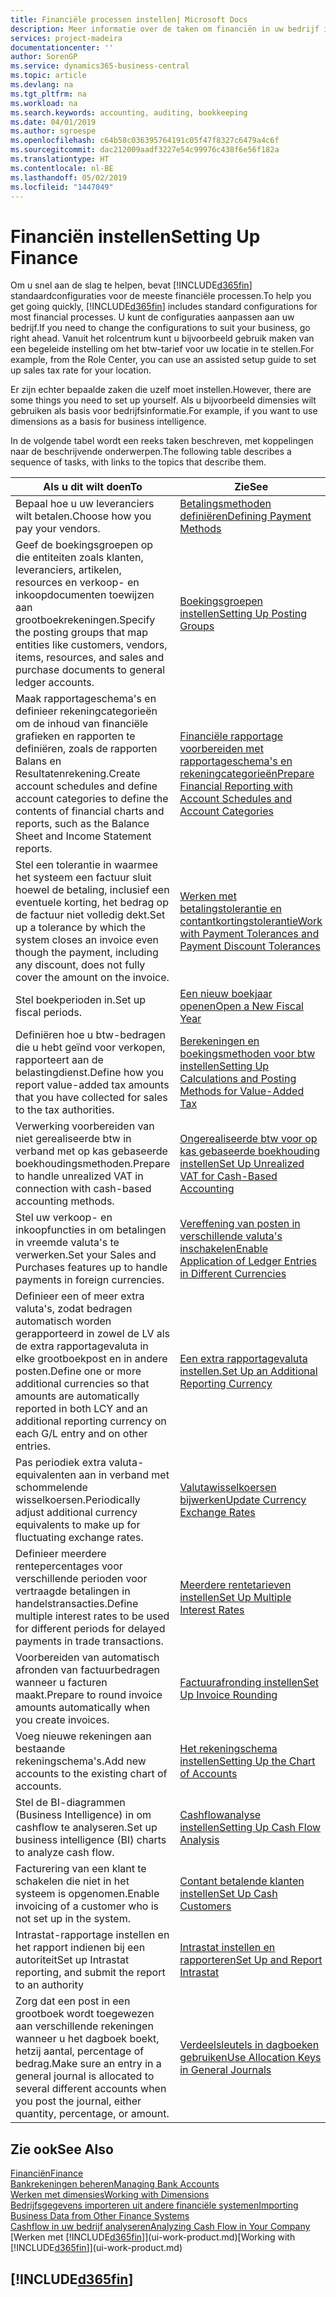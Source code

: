 ```yaml
---
title: Financiële processen instellen| Microsoft Docs
description: Meer informatie over de taken om financiën in uw bedrijf in te stellen voor al uw boekhoudings-, controle- of boekingsbehoeften.
services: project-madeira
documentationcenter: ''
author: SorenGP
ms.service: dynamics365-business-central
ms.topic: article
ms.devlang: na
ms.tgt_pltfrm: na
ms.workload: na
ms.search.keywords: accounting, auditing, bookkeeping
ms.date: 04/01/2019
ms.author: sgroespe
ms.openlocfilehash: c64b58c036395764191c05f47f8327c6479a4c6f
ms.sourcegitcommit: dac212009aadf3227e54c99976c438f6e56f182a
ms.translationtype: HT
ms.contentlocale: nl-BE
ms.lasthandoff: 05/02/2019
ms.locfileid: "1447049"
---
```

# <a name="setting-up-finance"></a><span data-ttu-id="25cb8-103">Financiën instellen</span><span class="sxs-lookup"><span data-stu-id="25cb8-103">Setting Up Finance</span></span>
<span data-ttu-id="25cb8-104">Om u snel aan de slag te helpen, bevat [!INCLUDE[d365fin](includes/d365fin_md.md)] standaardconfiguraties voor de meeste financiële processen.</span><span class="sxs-lookup"><span data-stu-id="25cb8-104">To help you get going quickly, [!INCLUDE[d365fin](includes/d365fin_md.md)] includes standard configurations for most financial processes.</span></span> <span data-ttu-id="25cb8-105">U kunt de configuraties aanpassen aan uw bedrijf.</span><span class="sxs-lookup"><span data-stu-id="25cb8-105">If you need to change the configurations to suit your business, go right ahead.</span></span> <span data-ttu-id="25cb8-106">Vanuit het rolcentrum kunt u bijvoorbeeld gebruik maken van een begeleide instelling om het btw-tarief voor uw locatie in te stellen.</span><span class="sxs-lookup"><span data-stu-id="25cb8-106">For example, from the Role Center, you can use an assisted setup guide to set up sales tax rate for your location.</span></span>  

<span data-ttu-id="25cb8-107">Er zijn echter bepaalde zaken die uzelf moet instellen.</span><span class="sxs-lookup"><span data-stu-id="25cb8-107">However, there are some things you need to set up yourself.</span></span> <span data-ttu-id="25cb8-108">Als u bijvoorbeeld dimensies wilt gebruiken als basis voor bedrijfsinformatie.</span><span class="sxs-lookup"><span data-stu-id="25cb8-108">For example, if you want to use dimensions as a basis for business intelligence.</span></span>  

<span data-ttu-id="25cb8-109">In de volgende tabel wordt een reeks taken beschreven, met koppelingen naar de beschrijvende onderwerpen.</span><span class="sxs-lookup"><span data-stu-id="25cb8-109">The following table describes a sequence of tasks, with links to the topics that describe them.</span></span>

| <span data-ttu-id="25cb8-110">Als u dit wilt doen</span><span class="sxs-lookup"><span data-stu-id="25cb8-110">To</span></span> | <span data-ttu-id="25cb8-111">Zie</span><span class="sxs-lookup"><span data-stu-id="25cb8-111">See</span></span> |
| --- | --- |
| <span data-ttu-id="25cb8-112">Bepaal hoe u uw leveranciers wilt betalen.</span><span class="sxs-lookup"><span data-stu-id="25cb8-112">Choose how you pay your vendors.</span></span> |[<span data-ttu-id="25cb8-113">Betalingsmethoden definiëren</span><span class="sxs-lookup"><span data-stu-id="25cb8-113">Defining Payment Methods</span></span>](finance-payment-methods.md) |
| <span data-ttu-id="25cb8-114">Geef de boekingsgroepen op die entiteiten zoals klanten, leveranciers, artikelen, resources en verkoop- en inkoopdocumenten toewijzen aan grootboekrekeningen.</span><span class="sxs-lookup"><span data-stu-id="25cb8-114">Specify the posting groups that map entities like customers, vendors, items, resources, and sales and purchase documents to general ledger accounts.</span></span> |[<span data-ttu-id="25cb8-115">Boekingsgroepen instellen</span><span class="sxs-lookup"><span data-stu-id="25cb8-115">Setting Up Posting Groups</span></span>](finance-posting-groups.md)|
|<span data-ttu-id="25cb8-116">Maak rapportageschema's en definieer rekeningcategorieën om de inhoud van financiële grafieken en rapporten te definiëren, zoals de rapporten Balans en Resultatenrekening.</span><span class="sxs-lookup"><span data-stu-id="25cb8-116">Create account schedules and define account categories to define the contents of financial charts and reports, such as the Balance Sheet and Income Statement reports.</span></span>|[<span data-ttu-id="25cb8-117">Financiële rapportage voorbereiden met rapportageschema's en rekeningcategorieën</span><span class="sxs-lookup"><span data-stu-id="25cb8-117">Prepare Financial Reporting with Account Schedules and Account Categories</span></span>](bi-how-work-account-schedule.md)|
|<span data-ttu-id="25cb8-118">Stel een tolerantie in waarmee het systeem een factuur sluit hoewel de betaling, inclusief een eventuele korting, het bedrag op de factuur niet volledig dekt.</span><span class="sxs-lookup"><span data-stu-id="25cb8-118">Set up a tolerance by which the system closes an invoice even though the payment, including any discount, does not fully cover the amount on the invoice.</span></span>|[<span data-ttu-id="25cb8-119">Werken met betalingstolerantie en contantkortingstolerantie</span><span class="sxs-lookup"><span data-stu-id="25cb8-119">Work with Payment Tolerances and Payment Discount Tolerances</span></span>](finance-payment-tolerance-and-payment-discount-tolerance.md)|
| <span data-ttu-id="25cb8-120">Stel boekperioden in.</span><span class="sxs-lookup"><span data-stu-id="25cb8-120">Set up fiscal periods.</span></span> |[<span data-ttu-id="25cb8-121">Een nieuw boekjaar openen</span><span class="sxs-lookup"><span data-stu-id="25cb8-121">Open a New Fiscal Year</span></span>](finance-how-open-new-fiscal-year.md) |
| <span data-ttu-id="25cb8-122">Definiëren hoe u btw-bedragen die u hebt geïnd voor verkopen, rapporteert aan de belastingdienst.</span><span class="sxs-lookup"><span data-stu-id="25cb8-122">Define how you report value-added tax amounts that you have collected for sales to the tax authorities.</span></span> |[<span data-ttu-id="25cb8-123">Berekeningen en boekingsmethoden voor btw instellen</span><span class="sxs-lookup"><span data-stu-id="25cb8-123">Setting Up Calculations and Posting Methods for Value-Added Tax</span></span>](finance-setup-vat.md)|
|<span data-ttu-id="25cb8-124">Verwerking voorbereiden van niet gerealiseerde btw in verband met op kas gebaseerde boekhoudingsmethoden.</span><span class="sxs-lookup"><span data-stu-id="25cb8-124">Prepare to handle unrealized VAT in connection with cash-based accounting methods.</span></span>|[<span data-ttu-id="25cb8-125">Ongerealiseerde btw voor op kas gebaseerde boekhouding instellen</span><span class="sxs-lookup"><span data-stu-id="25cb8-125">Set Up Unrealized VAT for Cash-Based Accounting</span></span>](finance-setup-unrealized-vat.md)|
| <span data-ttu-id="25cb8-126">Stel uw verkoop- en inkoopfuncties in om betalingen in vreemde valuta's te verwerken.</span><span class="sxs-lookup"><span data-stu-id="25cb8-126">Set your Sales and Purchases features up to handle payments in foreign currencies.</span></span>|[<span data-ttu-id="25cb8-127">Vereffening van posten in verschillende valuta's inschakelen</span><span class="sxs-lookup"><span data-stu-id="25cb8-127">Enable Application of Ledger Entries in Different Currencies</span></span>](finance-how-enable-application-ledger-entries-different-currencies.md)
|<span data-ttu-id="25cb8-128">Definieer een of meer extra valuta's, zodat bedragen automatisch worden gerapporteerd in zowel de LV als de extra rapportagevaluta in elke grootboekpost en in andere posten.</span><span class="sxs-lookup"><span data-stu-id="25cb8-128">Define one or more additional currencies so that amounts are automatically reported in both LCY and an additional reporting currency on each G/L entry and on other entries.</span></span>|[<span data-ttu-id="25cb8-129">Een extra rapportagevaluta instellen.</span><span class="sxs-lookup"><span data-stu-id="25cb8-129">Set Up an Additional Reporting Currency</span></span>](finance-how-setup-additional-currencies.md)|
|<span data-ttu-id="25cb8-130">Pas periodiek extra valuta-equivalenten aan in verband met schommelende wisselkoersen.</span><span class="sxs-lookup"><span data-stu-id="25cb8-130">Periodically adjust additional currency equivalents to make up for fluctuating exchange rates.</span></span>|[<span data-ttu-id="25cb8-131">Valutawisselkoersen bijwerken</span><span class="sxs-lookup"><span data-stu-id="25cb8-131">Update Currency Exchange Rates</span></span>](finance-how-update-currencies.md)|
|<span data-ttu-id="25cb8-132">Definieer meerdere rentepercentages voor verschillende perioden voor vertraagde betalingen in handelstransacties.</span><span class="sxs-lookup"><span data-stu-id="25cb8-132">Define multiple interest rates to be used for different periods for delayed payments in trade transactions.</span></span>|[<span data-ttu-id="25cb8-133">Meerdere rentetarieven instellen</span><span class="sxs-lookup"><span data-stu-id="25cb8-133">Set Up Multiple Interest Rates</span></span>](finance-how-to-set-up-multiple-interest-rates.md)|
|<span data-ttu-id="25cb8-134">Voorbereiden van automatisch afronden van factuurbedragen wanneer u facturen maakt.</span><span class="sxs-lookup"><span data-stu-id="25cb8-134">Prepare to round invoice amounts automatically when you create invoices.</span></span>|[<span data-ttu-id="25cb8-135">Factuurafronding instellen</span><span class="sxs-lookup"><span data-stu-id="25cb8-135">Set Up Invoice Rounding</span></span>](finance-set-up-invoice-rounding.md)|
| <span data-ttu-id="25cb8-136">Voeg nieuwe rekeningen aan bestaande rekeningschema's.</span><span class="sxs-lookup"><span data-stu-id="25cb8-136">Add new accounts to the existing chart of accounts.</span></span> |[<span data-ttu-id="25cb8-137">Het rekeningschema instellen</span><span class="sxs-lookup"><span data-stu-id="25cb8-137">Setting Up the Chart of Accounts</span></span>](finance-setup-chart-accounts.md) |
| <span data-ttu-id="25cb8-138">Stel de BI-diagrammen (Business Intelligence) in om cashflow te analyseren.</span><span class="sxs-lookup"><span data-stu-id="25cb8-138">Set up business intelligence (BI) charts to analyze cash flow.</span></span> |[<span data-ttu-id="25cb8-139">Cashflowanalyse instellen</span><span class="sxs-lookup"><span data-stu-id="25cb8-139">Setting Up Cash Flow Analysis</span></span>](finance-setup-cash-flow-analyses.md) |
|<span data-ttu-id="25cb8-140">Facturering van een klant te schakelen die niet in het systeem is opgenomen.</span><span class="sxs-lookup"><span data-stu-id="25cb8-140">Enable invoicing of a customer who is not set up in the system.</span></span>|[<span data-ttu-id="25cb8-141">Contant betalende klanten instellen</span><span class="sxs-lookup"><span data-stu-id="25cb8-141">Set Up Cash Customers</span></span>](finance-how-to-set-up-cash-customers.md)|
| <span data-ttu-id="25cb8-142">Intrastat-rapportage instellen en het rapport indienen bij een autoriteit</span><span class="sxs-lookup"><span data-stu-id="25cb8-142">Set up Intrastat reporting, and submit the report to an authority</span></span> | [<span data-ttu-id="25cb8-143">Intrastat instellen en rapporteren</span><span class="sxs-lookup"><span data-stu-id="25cb8-143">Set Up and Report Intrastat</span></span>](finance-how-setup-report-intrastat.md)|
|<span data-ttu-id="25cb8-144">Zorg dat een post in een grootboek wordt toegewezen aan verschillende rekeningen wanneer u het dagboek boekt, hetzij aantal, percentage of bedrag.</span><span class="sxs-lookup"><span data-stu-id="25cb8-144">Make sure an entry in a general journal is allocated to several different accounts when you post the journal, either quantity, percentage, or amount.</span></span>|[<span data-ttu-id="25cb8-145">Verdeelsleutels in dagboeken gebruiken</span><span class="sxs-lookup"><span data-stu-id="25cb8-145">Use Allocation Keys in General Journals</span></span>](ui-how-use-allocation-keys-general-journals.md)|

## <a name="see-also"></a><span data-ttu-id="25cb8-146">Zie ook</span><span class="sxs-lookup"><span data-stu-id="25cb8-146">See Also</span></span>
[<span data-ttu-id="25cb8-147">Financiën</span><span class="sxs-lookup"><span data-stu-id="25cb8-147">Finance</span></span>](finance.md)  
[<span data-ttu-id="25cb8-148">Bankrekeningen beheren</span><span class="sxs-lookup"><span data-stu-id="25cb8-148">Managing Bank Accounts</span></span>](bank-manage-bank-accounts.md)  
[<span data-ttu-id="25cb8-149">Werken met dimensies</span><span class="sxs-lookup"><span data-stu-id="25cb8-149">Working with Dimensions</span></span>](finance-dimensions.md)  
[<span data-ttu-id="25cb8-150">Bedrijfsgegevens importeren uit andere financiële systemen</span><span class="sxs-lookup"><span data-stu-id="25cb8-150">Importing Business Data from Other Finance Systems</span></span>](across-import-data-configuration-packages.md)  
[<span data-ttu-id="25cb8-151">Cashflow in uw bedrijf analyseren</span><span class="sxs-lookup"><span data-stu-id="25cb8-151">Analyzing Cash Flow in Your Company</span></span>](finance-analyze-cash-flow.md)  
<span data-ttu-id="25cb8-152">[Werken met [!INCLUDE[d365fin](includes/d365fin_md.md)]](ui-work-product.md)</span><span class="sxs-lookup"><span data-stu-id="25cb8-152">[Working with [!INCLUDE[d365fin](includes/d365fin_md.md)]](ui-work-product.md)</span></span>  

## [!INCLUDE[d365fin](includes/free_trial_md.md)]  
